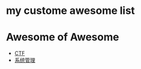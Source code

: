 # my custome awesome list

# Awesome of Awesome

- [CTF](./CTF.md)
- [系统管理](./SystemAdmin.md)







